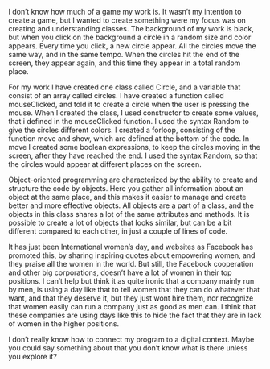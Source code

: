 

I don’t know how much of a game my work is. It wasn’t my intention to create a game, but I wanted to  create something were my focus was on creating and understanding classes. 
The background of my work is black, but when you click on the background a circle in a random size and color appears. Every time you click, a new circle appear. All the circles move the same way, and in the same tempo. When the circles hit the end of the screen, they appear again, and this time they appear in a total random place. 

For my work I have created one class called Circle, and a variable that consist of an array called circles. I have created a function called mouseClicked, and told it to create a circle when the user is pressing the mouse. When I created the class, I used constructor to create some values, that i defined in the mouseClicked function. I used the syntax Random to give the circles different colors. 
I created a forloop, consisting of the function move and show, which are defined at the bottom of the code. In move I created some boolean expressions, to keep the circles moving in the screen, after they have reached the end. I used the syntax Random, so that the circles would appear at different places on the screen. 

Object-oriented programming are characterized by the ability to create and structure the code by objects. Here you gather all information about an object at the same place, and this makes it easier to manage and create better and more effective objects. All objects are a part of a class, and the objects in this class shares a lot of the same attributes and methods. 
It is possible to create a lot of objects that looks similar, but can be a bit different compared to each other, in just a couple of lines of code. 

It has just been International women’s day, and websites as Facebook has promoted this, by sharing inspiring quotes about empowering women, and they praise all the women in the world. But still, the Facebook cooperation and other big corporations, doesn’t have a lot of women in their top positions. I can’t help but think it as quite ironic that a company mainly run by men, is using a day like that to tell women that they can do whatever that want, and that they deserve it, but they just wont hire them, nor recognize that women easily can run a company just as good as men can. I think that these companies are using days like this to hide the fact that they are in lack of women in the higher positions. 

I don’t really know how to connect my program to a digital context. Maybe you could say something about that you don’t know what is there unless you explore it? 
